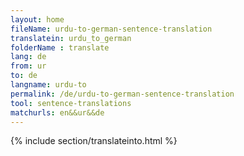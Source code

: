 ```yaml
---
layout: home
fileName: urdu-to-german-sentence-translation
translatein: urdu_to_german
folderName : translate
lang: de
from: ur
to: de
langname: urdu-to
permalink: /de/urdu-to-german-sentence-translation
tool: sentence-translations
matchurls: en&&ur&&de
---
```

{% include section/translateinto.html %}
